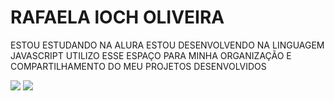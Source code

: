 # RAFAELA lOCH OLIVEIRA
ESTOU ESTUDANDO NA ALURA
ESTOU DESENVOLVENDO NA LINGUAGEM JAVASCRIPT
UTILIZO ESSE ESPAÇO PARA MINHA ORGANIZAÇÃO E COMPARTILHAMENTO DO MEU PROJETOS DESENVOLVIDOS

![](https://giffiles.alphacoders.com/195/195450.gif)
![](https://makeagif.com/i/98m_S1)
